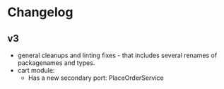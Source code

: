 # Changelog

## v3

- general cleanups and linting fixes - that includes several renames of packagenames and types.
- cart module:
    - Has a new secondary port: PlaceOrderService
